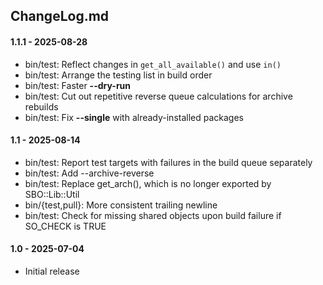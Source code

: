 ## ChangeLog.md

#### 1.1.1 - 2025-08-28
  * bin/test: Reflect changes in `get_all_available()` and use `in()`
  * bin/test: Arrange the testing list in build order
  * bin/test: Faster **\--dry-run**
  * bin/test: Cut out repetitive reverse queue calculations for archive rebuilds
  * bin/test: Fix **\--single** with already-installed packages

#### 1.1 - 2025-08-14
  * bin/test: Report test targets with failures in the build queue separately
  * bin/test: Add --archive-reverse
  * bin/test: Replace get_arch(), which is no longer exported by SBO::Lib::Util
  * bin/{test,pull}: More consistent trailing newline
  * bin/test: Check for missing shared objects upon build failure if SO_CHECK is TRUE

#### 1.0 - 2025-07-04
  * Initial release
